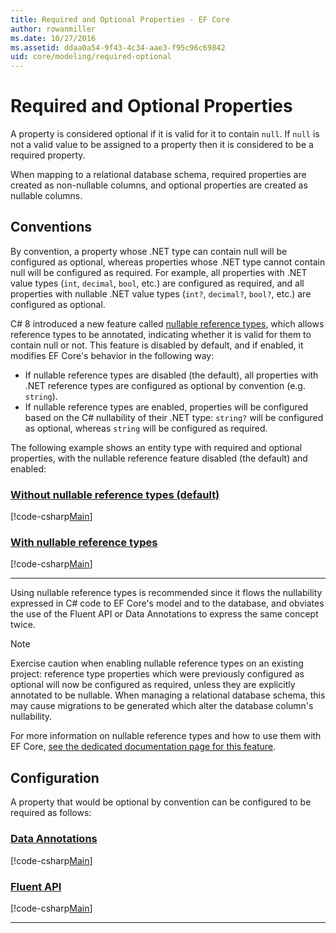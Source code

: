 ```yaml
---
title: Required and Optional Properties - EF Core
author: rowanmiller
ms.date: 10/27/2016
ms.assetid: ddaa0a54-9f43-4c34-aae3-f95c96c69842
uid: core/modeling/required-optional
---
```

# Required and Optional Properties

A property is considered optional if it is valid for it to contain `null`. If `null` is not a valid value to be assigned to a property then it is considered to be a required property.

When mapping to a relational database schema, required properties are created as non-nullable columns, and optional properties are created as nullable columns.

## Conventions

By convention, a property whose .NET type can contain null will be configured as optional, whereas properties whose .NET type cannot contain null will be configured as required. For example, all properties with .NET value types (`int`, `decimal`, `bool`, etc.) are configured as required, and all properties with nullable .NET value types (`int?`, `decimal?`, `bool?`, etc.) are configured as optional.

C# 8 introduced a new feature called [nullable reference types](/dotnet/csharp/tutorials/nullable-reference-types), which allows reference types to be annotated, indicating whether it is valid for them to contain null or not. This feature is disabled by default, and if enabled, it modifies EF Core's behavior in the following way:

* If nullable reference types are disabled (the default), all properties with .NET reference types are configured as optional by convention (e.g. `string`).
* If nullable reference types are enabled, properties will be configured based on the C# nullability of their .NET type: `string?` will be configured as optional, whereas `string` will be configured as required.

The following example shows an entity type with required and optional properties, with the nullable reference feature disabled (the default) and enabled:

### [Without nullable reference types (default)](#tab/without-nrt)

[!code-csharp[Main](../../../samples/core/Miscellaneous/NullableReferenceTypes/CustomerWithoutNullableReferenceTypes.cs?name=Customer&highlight=4-8)]

### [With nullable reference types](#tab/with-nrt)

[!code-csharp[Main](../../../samples/core/Miscellaneous/NullableReferenceTypes/Customer.cs?name=Customer&highlight=4-6)]

***

Using nullable reference types is recommended since it flows the nullability expressed in C# code to EF Core's model and to the database, and obviates the use of the Fluent API or Data Annotations to express the same concept twice.

> [!NOTE]
> Exercise caution when enabling nullable reference types on an existing project: reference type properties which were previously configured as optional will now be configured as required, unless they are explicitly annotated to be nullable. When managing a relational database schema, this may cause migrations to be generated which alter the database column's nullability.

For more information on nullable reference types and how to use them with EF Core, [see the dedicated documentation page for this feature](xref:core/miscellaneous/nullable-reference-types).

## Configuration

A property that would be optional by convention can be configured to be required as follows:

### [Data Annotations](#tab/data-annotations)

[!code-csharp[Main](../../../samples/core/Modeling/DataAnnotations/Required.cs?highlight=14)]

### [Fluent API](#tab/fluent-api)

[!code-csharp[Main](../../../samples/core/Modeling/FluentAPI/Required.cs?highlight=11-13)]

***
